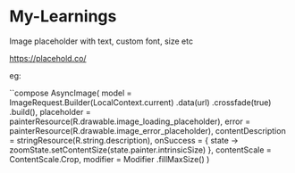 # My-Learnings

Image placeholder with text, custom font, size etc

https://placehold.co/

eg:

``compose
AsyncImage(
                    model = ImageRequest.Builder(LocalContext.current)
                        .data(url)
                        .crossfade(true)
                        .build(),
                    placeholder = painterResource(R.drawable.image_loading_placeholder),
                    error = painterResource(R.drawable.image_error_placeholder),
                    contentDescription = stringResource(R.string.description),
                    onSuccess = { state ->
                        zoomState.setContentSize(state.painter.intrinsicSize)
                    },
                    contentScale = ContentScale.Crop,
                    modifier = Modifier
                        .fillMaxSize()
                )
